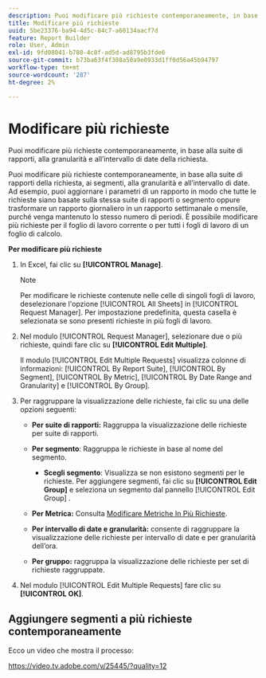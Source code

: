 ```yaml
---
description: Puoi modificare più richieste contemporaneamente, in base alla suite di rapporti, alla granularità e all’intervallo di date della richiesta.
title: Modificare più richieste
uuid: 5be23376-ba94-4d5c-84c7-a60134aacf7d
feature: Report Builder
role: User, Admin
exl-id: 9fd08041-b780-4c8f-ad5d-ad8795b3fde6
source-git-commit: b73ba63f4f308a50a9e0933d1ff0d56a45b94797
workflow-type: tm+mt
source-wordcount: '287'
ht-degree: 2%

---
```


# Modificare più richieste

Puoi modificare più richieste contemporaneamente, in base alla suite di rapporti, alla granularità e all’intervallo di date della richiesta.

Puoi modificare più richieste contemporaneamente, in base alla suite di rapporti della richiesta, ai segmenti, alla granularità e all’intervallo di date. Ad esempio, puoi aggiornare i parametri di un rapporto in modo che tutte le richieste siano basate sulla stessa suite di rapporti o segmento oppure trasformare un rapporto giornaliero in un rapporto settimanale o mensile, purché venga mantenuto lo stesso numero di periodi. È possibile modificare più richieste per il foglio di lavoro corrente o per tutti i fogli di lavoro di un foglio di calcolo.

**Per modificare più richieste**

1. In Excel, fai clic su **[!UICONTROL Manage]**.

   >[!NOTE]
   >
   >Per modificare le richieste contenute nelle celle di singoli fogli di lavoro, deselezionare l&#39;opzione [!UICONTROL All Sheets] in [!UICONTROL Request Manager]. Per impostazione predefinita, questa casella è selezionata se sono presenti richieste in più fogli di lavoro.

1. Nel modulo [!UICONTROL Request Manager], selezionare due o più richieste, quindi fare clic su **[!UICONTROL Edit Multiple]**.

   Il modulo [!UICONTROL Edit Multiple Requests] visualizza colonne di informazioni: [!UICONTROL By Report Suite], [!UICONTROL By Segment], [!UICONTROL By Metric], [!UICONTROL By Date Range and Granularity] e [!UICONTROL By Group].
1. Per raggruppare la visualizzazione delle richieste, fai clic su una delle opzioni seguenti:

   * **Per suite di rapporti:** Raggruppa la visualizzazione delle richieste per suite di rapporti.
   * **Per segmento**: Raggruppa le richieste in base al nome del segmento.

      * **Scegli segmento**: Visualizza se non esistono segmenti per le richieste. Per aggiungere segmenti, fai clic su **[!UICONTROL Edit Group]** e seleziona un segmento dal pannello [!UICONTROL Edit Group] .
   * **Per Metrica:** Consulta  [Modificare Metriche In Più Richieste](/help/analyze/report-builder/manage-requests/edit-multiple-metrics.md).

   * **Per intervallo di date e granularità:** consente di raggruppare la visualizzazione delle richieste per intervallo di date e per granularità dell’ora.
   * **Per gruppo:** raggruppa la visualizzazione delle richieste per set di richieste raggruppate.


1. Nel modulo [!UICONTROL Edit Multiple Requests] fare clic su **[!UICONTROL OK]**.

## Aggiungere segmenti a più richieste contemporaneamente

Ecco un video che mostra il processo:

https://video.tv.adobe.com/v/25445/?quality=12
